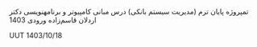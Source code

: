 تمپروژه پایان ترم (مدیریت سیستم بانکی) درس مبانی کامپیوتر و برنامهنویسی دکتر اردلان قاسم‌زاده ورودی 1403 

UUT 1403/10/18
